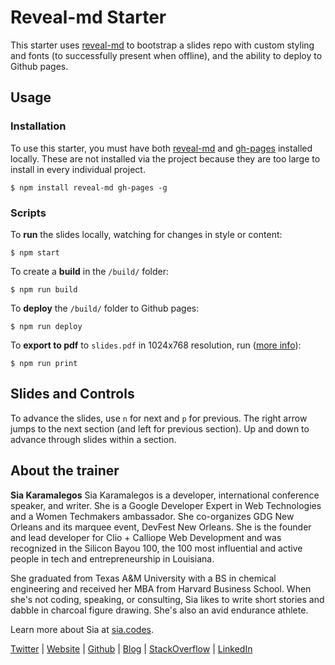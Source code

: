 # Reveal-md Starter

This starter uses [reveal-md](https://github.com/webpro/reveal-md) to bootstrap a slides repo with custom styling and fonts (to successfully present when offline), and the ability to deploy to Github pages.

## Usage

### Installation

To use this starter, you must have both [reveal-md](https://github.com/webpro/reveal-md) and [gh-pages](https://github.com/tschaub/gh-pages) installed locally. These are not installed via the project because they are too large to install in every individual project.

```
$ npm install reveal-md gh-pages -g
```

### Scripts

To **run** the slides locally, watching for changes in style or content:

```
$ npm start
```

To create a **build** in the `/build/` folder:

```
$ npm run build
```

To **deploy** the `/build/` folder to Github pages:

```
$ npm run deploy
```

To **export to pdf** to `slides.pdf` in 1024x768 resolution, run ([more info](https://github.com/webpro/reveal-md#print-to-pdf)):

```
$ npm run print
```

## Slides and Controls

To advance the slides, use `n` for next and `p` for previous. The right arrow jumps to the next section (and left for previous section). Up and down to advance through slides within a section.

## About the trainer

**Sia Karamalegos** Sia Karamalegos is a developer, international conference speaker, and writer. She is a Google Developer Expert in Web Technologies and a Women Techmakers ambassador. She co-organizes GDG New Orleans and its marquee event, DevFest New Orleans. She is the founder and lead developer for Clio + Calliope Web Development and was recognized in the Silicon Bayou 100, the 100 most influential and active people in tech and entrepreneurship in Louisiana.

She graduated from Texas A&M University with a BS in chemical engineering and received her MBA from Harvard Business School. When she's not coding, speaking, or consulting, Sia likes to write short stories and dabble in charcoal figure drawing. She's also an avid endurance athlete.

Learn more about Sia at [sia.codes](https://sia.codes/).

[Twitter](https://twitter.com/thegreengreek) | [Website](https://siakaramalegos.github.io/) | [Github](https://github.com/siakaramalegos) | [Blog](https://medium.com/@thegreengreek) | [StackOverflow](https://stackoverflow.com/users/5049215/sia?tab=profile) | [LinkedIn](https://www.linkedin.com/in/karamalegos)
